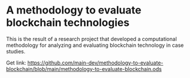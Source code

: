 # A methodology to evaluate blockchain technologies

This is the result of a research project that developed a computational methodology for analyzing and evaluating blockchain technology in case studies.

Get link: https://github.com/main-dev/methodology-to-evaluate-blockchain/blob/main/methodology-to-evaluate-blockchain.ods
